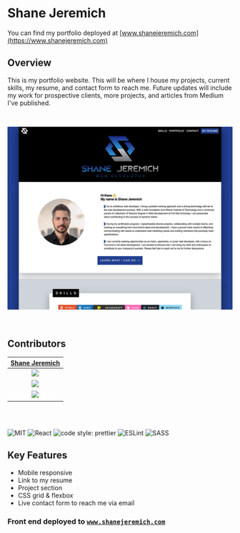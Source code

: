 # Shane Jeremich

You can find my portfolio deployed at [www.shanejeremich.com](https://www.shanejeremich.com)

## Overview

This is my portfolio website. This will be where I house my projects, current skills, my resume, and contact form to reach me. Future updates will include my work for prospective clients, more projects, and articles from Medium I've published.

<br>

![Shane Jeremich](/public/images/portfolio.jpg)

<br>

## Contributors

|                                       [Shane Jeremich](https://github.com/shanejeremich)                                       |
| :----------------------------------------------------------------------------------------------------------------------------: |
|      [<img src="https://avatars.githubusercontent.com/u/51142646?v=4" width = "200" />](https://github.com/shanejeremich)      |
|                   [<img src="https://github.com/favicon.ico" width="15"> ](https://github.com/shanejeremich)                   |
| [ <img src="https://static.licdn.com/sc/h/al2o9zrvru7aqj8e1x2rzsrca" width="15"> ](https://www.linkedin.com/in/shanejeremich/) |

<br>
<br>

![MIT](https://img.shields.io/packagist/l/doctrine/orm.svg)
![React](https://img.shields.io/badge/react-v17.0.2-blue.svg)
![code style: prettier](https://img.shields.io/badge/code_style-prettier-ff69b4.svg?style=flat-square)
![ESLint](https://img.shields.io/badge/ESLint-4B3263?logo=eslint&logoColor=white)
![SASS](https://img.shields.io/badge/SASS-hotpink.svg?&logo=SASS&logoColor=white)

## Key Features

- Mobile responsive
- Link to my resume
- Project section
- CSS grid & flexbox
- Live contact form to reach me via email

### Front end deployed to [`www.shanejeremich.com`](https://www.shanejeremich.com)
